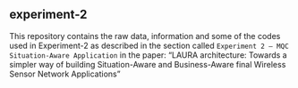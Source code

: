 ## experiment-2
This repository contains the raw data, information and some of the codes used in Experiment-2 as described in the section called `Experiment 2 – MQC Situation-Aware Application` in the paper: “LAURA architecture: Towards a simpler way of building Situation-Aware and Business-Aware final Wireless Sensor Network Applications”
